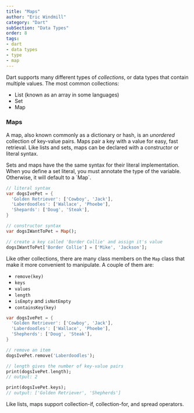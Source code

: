 ```yaml
---
title: "Maps"
author: "Eric Windmill"
category: "Dart"
subSection: "Data Types"
order: 8
tags:
- dart
- data types
- type
- map
---
```


Dart supports many different types of _collections_, or data types that contain multiple values. The most common collections: 

- List (known as an array in some languages)
- Set
- Map

### Maps

A map, also known commonly as a dictionary or hash, is an _unordered_ collection of key-value pairs. Maps pair a key with a value for easy, fast retrieval. Like lists and sets, maps can be declared with a constructor or literal syntax.

<div class='aside'>
    Sets and maps have the the same syntax for their literal implementation. When you define a set literal, you must annotate the type of the variable. Otherwise, it will default to a `Map`.  
</div>

```dart
// literal syntax
var dogsIvePet = {
  'Golden Retriever': ['Cowboy', 'Jack'],
  'Laberdoodles': ['Wallace', 'Phoebe'], 
  'Shepards': ['Doug', 'Steak'],
}

// constructor syntax
var dogsIWantToPet = Map();

// create a key called 'Border Collie' and assign it's value
dogsIWantToPet['Border Collie'] = ['Mike', 'Jackson'];
```

Like other collections, there are many class members on the `Map` class that make it more convenient to manipulate. A couple of them are:

- `remove(key)`
- `keys`
- `values`
- `length`
- `isEmpty` and `isNotEmpty`
- `containsKey(key)`

```dart
var dogsIvePet = {
  'Golden Retriever': ['Cowboy', 'Jack'],
  'Laberdoodles': ['Wallace', 'Phoebe'], 
  'Shepherds': ['Doug', 'Steak'],
}

// remove an item
dogsIvePet.remove('Laberdoodles');

// length gives the number of key-value pairs
print(dogsIvePet.length);
// output: 2

print(dogsIvePet.keys);
// output: ['Golden Retriever', 'Shepherds']
```

<div class="aside">
Like lists, maps support collection-if, collection-for, and spread operators.
</div>